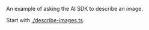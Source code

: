 An example of asking the AI SDK to describe an image.

Start with [./describe-images.ts](./describe-images.ts).
